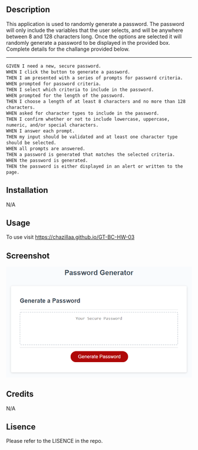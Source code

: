 ## Description

This application is used to randomly generate a password. The password will only include the variables that the user selects, and will be anywhere between 8 and 128 characters long. Once the options are selected it will randomly generate a password to be displayed in the provided box. Complete details for the challange provided below. 

---------------------------------

```
GIVEN I need a new, secure password.
WHEN I click the button to generate a password.
THEN I am presented with a series of prompts for password criteria.
WHEN prompted for password criteria.
THEN I select which criteria to include in the password.
WHEN prompted for the length of the password.
THEN I choose a length of at least 8 characters and no more than 128 characters.
WHEN asked for character types to include in the password.
THEN I confirm whether or not to include lowercase, uppercase, numeric, and/or special characters.
WHEN I answer each prompt.
THEN my input should be validated and at least one character type should be selected.
WHEN all prompts are answered.
THEN a password is generated that matches the selected criteria.
WHEN the password is generated.
THEN the password is either displayed in an alert or written to the page.
```

## Installation

N/A

## Usage

To use visit https://chazillaa.github.io/GT-BC-HW-03

## Screenshot

![](assets/03-javascript-homework-demo.png)

## Credits

N/A

## Lisence

Please refer to the LISENCE in the repo. 